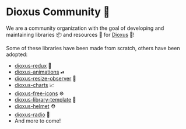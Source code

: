 # Dioxus Community 🤝

We are a community organization with the goal of developing and maintaining libraries 📦 and resources 📗 for [Dioxus](https://dioxuslabs.com/) 🧬!

Some of these libraries have been made from scratch, others have been adopted:
- [dioxus-redux](https://github.com/dioxus-community/dioxus-redux) 🧰
- [dioxus-animations](https://github.com/dioxus-community/dioxus-animations) ⏯
- [dioxus-resize-observer](https://github.com/dioxus-community/dioxus-resize-observer) 📐
- [dioxus-charts](https://github.com/dioxus-community/dioxus-charts) 📈
- [dioxus-free-icons](https://github.com/dioxus-community/dioxus-free-icons) ⚙️
- [dioxus-library-template](https://github.com/dioxus-community/dioxus-library-template) 🧰
- [dioxus-helmet](https://github.com/dioxus-community/dioxus-helmet) ⛑️
- [dioxus-radio](https://github.com/dioxus-community/dioxus-radio) 📡
- And more to come!
